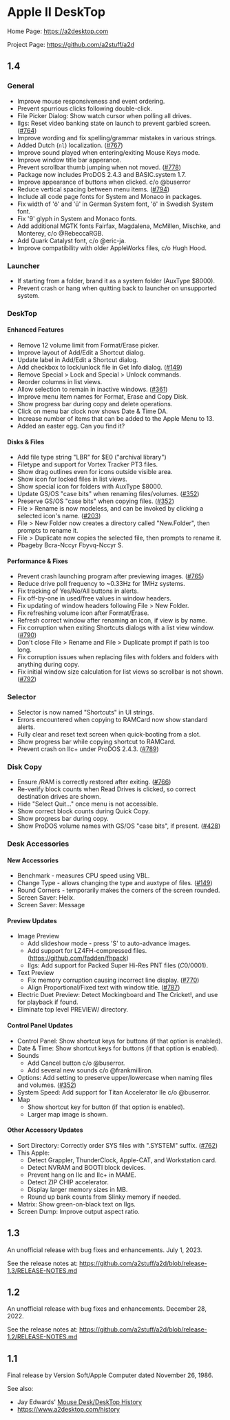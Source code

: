 # Apple II DeskTop

Home Page: https://a2desktop.com

Project Page: https://github.com/a2stuff/a2d

## 1.4

### General

* Improve mouse responsiveness and event ordering.
* Prevent spurrious clicks following double-click.
* File Picker Dialog: Show watch cursor when polling all drives.
* IIgs: Reset video banking state on launch to prevent garbled screen. ([#764](https://github.com/a2stuff/a2d/issues/764))
* Improve wording and fix spelling/grammar mistakes in various strings.
* Added Dutch (`nl`) localization. ([#767](https://github.com/a2stuff/a2d/issues/767))
* Improve sound played when entering/exiting Mouse Keys mode.
* Improve window title bar apperance.
* Prevent scrollbar thumb jumping when not moved. ([#778](https://github.com/a2stuff/a2d/issues/778))
* Package now includes ProDOS 2.4.3 and BASIC.system 1.7.
* Improve appearance of buttons when clicked. c/o @buserror
* Reduce vertical spacing between menu items. ([#794](https://github.com/a2stuff/a2d/issues/794))
* Include all code page fonts for System and Monaco in packages.
* Fix width of 'ö' and 'ü' in German System font, 'ö' in Swedish System font.
* Fix '9' glyph in System and Monaco fonts.
* Add additional MGTK fonts Fairfax, Magdalena, McMillen, Mischke, and Monterey, c/o @RebeccaRGB.
* Add Quark Catalyst font, c/o @eric-ja.
* Improve compatibility with older AppleWorks files, c/o Hugh Hood.

### Launcher

* If starting from a folder, brand it as a system folder (AuxType $8000).
* Prevent crash or hang when quitting back to launcher on unsupported system.

### DeskTop

#### Enhanced Features

* Remove 12 volume limit from Format/Erase picker.
* Improve layout of Add/Edit a Shortcut dialog.
* Update label in Add/Edit a Shortcut dialog.
* Add checkbox to lock/unlock file in Get Info dialog. ([#149](https://github.com/a2stuff/a2d/issues/149))
* Remove Special > Lock and Special > Unlock commands.
* Reorder columns in list views.
* Allow selection to remain in inactive windows. ([#361](https://github.com/a2stuff/a2d/issues/361))
* Improve menu item names for Format, Erase and Copy Disk.
* Show progress bar during copy and delete operations.
* Click on menu bar clock now shows Date & Time DA.
* Increase number of items that can be added to the Apple Menu to 13.
* Added an easter egg. Can you find it?

#### Disks & Files

* Add file type string "LBR" for $E0 ("archival library")
* Filetype and support for Vortex Tracker PT3 files.
* Show drag outlines even for icons outside visible area.
* Show icon for locked files in list views.
* Show special icon for folders with AuxType $8000.
* Update GS/OS "case bits" when renaming files/volumes. ([#352](https://github.com/a2stuff/a2d/issues/352))
* Preserve GS/OS "case bits" when copying files. ([#352](https://github.com/a2stuff/a2d/issues/352))
* File > Rename is now modeless, and can be invoked by clicking a selected icon's name. ([#203](https://github.com/a2stuff/a2d/issues/203))
* File > New Folder now creates a directory called "New.Folder", then prompts to rename it.
* File > Duplicate now copies the selected file, then prompts to rename it.
* Pbageby Bcra-Nccyr Fbyvq-Nccyr S.

#### Performance & Fixes

* Prevent crash launching program after previewing images. ([#765](https://github.com/a2stuff/a2d/issues/765))
* Reduce drive poll frequency to ~0.33Hz for 1MHz systems.
* Fix tracking of Yes/No/All buttons in alerts.
* Fix off-by-one in used/free values in window headers.
* Fix updating of window headers following File > New Folder.
* Fix refreshing volume icon after Format/Erase.
* Refresh correct window after renaming an icon, if view is by name.
* Fix corruption when exiting Shortcuts dialogs with a list view window. ([#790](https://github.com/a2stuff/a2d/issues/790))
* Don't close File > Rename and File > Duplicate prompt if path is too long.
* Fix corruption issues when replacing files with folders and folders with anything during copy.
* Fix initial window size calculation for list views so scrollbar is not shown. ([#792](https://github.com/a2stuff/a2d/issues/792))

### Selector

* Selector is now named "Shortcuts" in UI strings.
* Errors encountered when copying to RAMCard now show standard alerts.
* Fully clear and reset text screen when quick-booting from a slot.
* Show progress bar while copying shortcut to RAMCard.
* Prevent crash on IIc+ under ProDOS 2.4.3. ([#789](https://github.com/a2stuff/a2d/issues/789))

### Disk Copy

* Ensure /RAM is correctly restored after exiting. ([#766](https://github.com/a2stuff/a2d/issues/766))
* Re-verify block counts when Read Drives is clicked, so correct destination drives are shown.
* Hide "Select Quit..." once menu is not accessible.
* Show correct block counts during Quick Copy.
* Show progress bar during copy.
* Show ProDOS volume names with GS/OS "case bits", if present. ([#428](https://github.com/a2stuff/a2d/issues/428))

### Desk Accessories

#### New Accessories

* Benchmark - measures CPU speed using VBL.
* Change Type - allows changing the type and auxtype of files. ([#149](https://github.com/a2stuff/a2d/issues/149))
* Round Corners - temporarily makes the corners of the screen rounded.
* Screen Saver: Helix.
* Screen Saver: Message

#### Preview Updates

* Image Preview
  * Add slideshow mode - press 'S' to auto-advance images.
  * Add support for LZ4FH-compressed files. (https://github.com/fadden/fhpack)
  * IIgs: Add support for Packed Super Hi-Res PNT files ($C0/$0001).
* Text Preview
  * Fix memory corruption causing incorrect line display. ([#770](https://github.com/a2stuff/a2d/issues/770))
  * Align Proportional/Fixed text with window title. ([#787](https://github.com/a2stuff/a2d/issues/787))
* Electric Duet Preview: Detect Mockingboard and The Cricket!, and use for playback if found.
* Eliminate top level PREVIEW/ directory.

#### Control Panel Updates

* Control Panel: Show shortcut keys for buttons (if that option is enabled).
* Date & Time: Show shortcut keys for buttons (if that option is enabled).
* Sounds
  * Add Cancel button c/o @buserror.
  * Add several new sounds c/o @frankmilliron.
* Options: Add setting to preserve upper/lowercase when naming files and volumes. ([#352](https://github.com/a2stuff/a2d/issues/352))
* System Speed: Add support for Titan Accelerator IIe c/o @buserror.
* Map
  * Show shortcut key for button (if that option is enabled).
  * Larger map image is shown.

#### Other Accessory Updates

* Sort Directory: Correctly order SYS files with ".SYSTEM" suffix. ([#762](https://github.com/a2stuff/a2d/issues/762))
* This Apple:
  * Detect Grappler, ThunderClock, Apple-CAT, and Workstation card.
  * Detect NVRAM and BOOTI block devices.
  * Prevent hang on IIc and IIc+ in MAME.
  * Detect ZIP CHIP accelerator.
  * Display larger memory sizes in MB.
  * Round up bank counts from Slinky memory if needed.
* Matrix: Show green-on-black text on IIgs.
* Screen Dump: Improve output aspect ratio.


## 1.3

An unofficial release with bug fixes and enhancements. July 1, 2023.

See the release notes at:
https://github.com/a2stuff/a2d/blob/release-1.3/RELEASE-NOTES.md

## 1.2

An unofficial release with bug fixes and enhancements. December 28, 2022.

See the release notes at:
https://github.com/a2stuff/a2d/blob/release-1.2/RELEASE-NOTES.md

## 1.1

Final release by Version Soft/Apple Computer dated November 26, 1986.

See also:

* Jay Edwards' [Mouse Desk/DeskTop History](https://mirrors.apple2.org.za/ground.icaen.uiowa.edu/MiscInfo/Misc/mousedesk.info)
* https://www.a2desktop.com/history
